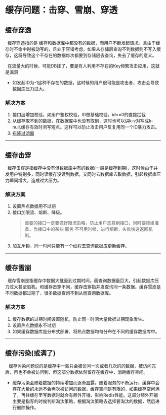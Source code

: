 # 缓存问题：击穿、雪崩、穿透
## 缓存穿透
&nbsp;&nbsp;缓存穿透指的是 缓存和数据库中都没有的数据，而用户不断发起请求。且由于缓存时不命中时被动写的，且处于容错考虑，如果从存储层查询不到数据则不写入缓存，这将导致这个不存在的数据每次都要到存储层去查询，失去了缓存的意义。

&nbsp;&nbsp;在流量大的时候，可能DB挂了，要是有人利用不存在的Key频繁攻击应用，这就是漏洞
- 如发起ID为-1这种不存在的数据，这时候的用户很可能是攻击者，攻击会导致数据库压力过大。

### 解决方案
1. 接口层增加校验，如用户鉴权校验，ID做基础校验，id<=0的直接拦截
2. 从缓存取不到的数据，在数据库中也没有取到，这时也可以讲k-v对写成k-null,缓存有效时间写短点。这样可以防止攻击用户反复用同一个ID暴力攻击。
3. [布隆过滤器](../008.REDIS-BUSINESS/002.布隆过滤器/000.布隆过滤器.md)

---

## 缓存击穿
&nbsp;&nbsp;缓存击穿是指缓存中没有但数据库中有的数据(一般是缓存到期)，这时候由于并发用户特别多，同时读缓存没读到数据，又同时去数据库去取数据，引起数据库压力瞬间增大，造成过大压力。

### 解决方案
1. 设置热点数据用不过期
2. 接口加限流、熔断、降级。
   > 重要的接口一定要做好限流策略，防止用户恶意刷接口，同时要降级准备，当接口中的某些 服务 不可用时候，进行熔断，失败快速返回机制。
3. 加互斥锁，同一时间只能有一个线程去查询数据库更新缓存。


---

## 缓存雪崩
&nbsp;&nbsp;缓存雪崩是指缓存中数据大批量到过期时间，而查询数据量巨大，引起数据库压力过大甚至宕机。和缓存击穿不同，缓存击穿指并发查询同一条数据，缓存雪崩是不同数据都过期了，很多数据查询不到从而查询数据库。

### 解决方案
1. 缓存数据的过期时间设置随机，防止同一时间大量数据过期现象发生。
2. 设置热点数据永不过期
3. 如果缓存数据库是分布式部署，将热点数据均匀分布在不同的缓存数据库中。

---

## 缓存污染(或满了)
&nbsp;&nbsp; 缓存污染问题说的是缓存中一些只会被访问一次或者几次的的数据，被访问完后，再也不会被访问到，但这部分数据依然留存在缓存中，消耗缓存空间。 
- 缓存污染会随着数据的持续增加而逐渐显露，随着服务的不断运行，缓存中会存在大量的永远不会再次被访问的数据。缓存空间是有限的，如果缓存空间满了，再往缓存里写数据时就会有额外开销，影响Redis性能。这部分额外开销主要是指写的时候判断淘汰策略，根据淘汰策略去选择要淘汰的数据，然后进行删除操作。